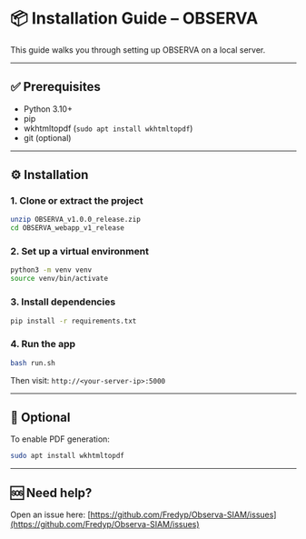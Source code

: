 # 📦 Installation Guide – OBSERVA

This guide walks you through setting up OBSERVA on a local server.

---

## ✅ Prerequisites

- Python 3.10+
- pip
- wkhtmltopdf (`sudo apt install wkhtmltopdf`)
- git (optional)

---

## ⚙️ Installation

### 1. Clone or extract the project

```bash
unzip OBSERVA_v1.0.0_release.zip
cd OBSERVA_webapp_v1_release
```

### 2. Set up a virtual environment

```bash
python3 -m venv venv
source venv/bin/activate
```

### 3. Install dependencies

```bash
pip install -r requirements.txt
```

### 4. Run the app

```bash
bash run.sh
```

Then visit: `http://<your-server-ip>:5000`

---

## 🧪 Optional

To enable PDF generation:

```bash
sudo apt install wkhtmltopdf
```

---

## 🆘 Need help?

Open an issue here: [https://github.com/Fredyp/Observa-SIAM/issues](https://github.com/Fredyp/Observa-SIAM/issues)
